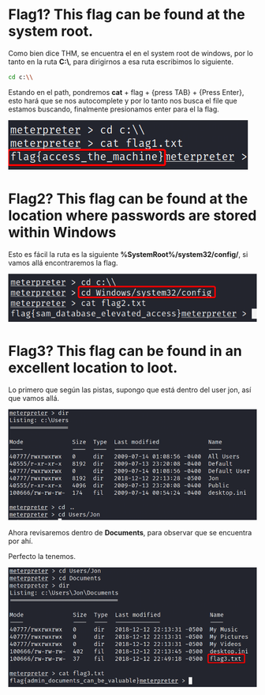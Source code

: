# **Flag1? This flag can be found at the system root.**

Como bien dice THM, se encuentra el en el system root  de windows, por lo tanto en la ruta **C:\\**, para dirigirnos a esa ruta escribimos lo siguiente.

```bash
cd c:\\
```

Estando en el path, pondremos **cat** + flag + {press TAB} + {Press Enter}, esto hará que se nos autocomplete y por lo tanto nos busca el file que estamos buscando, finalmente presionamos enter para el la flag.

![cr4](img/ff1.png)


# **Flag2? This flag can be found at the location where passwords are stored within Windows**

Esto es fácil la ruta es la siguiente **%SystemRoot%/system32/config/**, si vamos allá encontraremos la flag.

![ff4](img/ff4.png)

# **Flag3? This flag can be found in an excellent location to loot.**

Lo primero que según las pistas, supongo que está dentro del user jon, así que vamos allá.

![ff2](img/ff2.png)

Ahora revisaremos dentro de **Documents**, para observar que se encuentra por ahí.

Perfecto la tenemos.

![ff3](img/ff3.png)